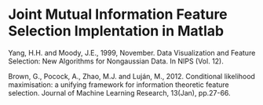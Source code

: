 # Joint Mutual Information Feature Selection Implentation in Matlab

Yang, H.H. and Moody, J.E., 1999, November. Data Visualization and Feature Selection: New Algorithms for Nongaussian Data. In NIPS (Vol. 12).

Brown, G., Pocock, A., Zhao, M.J. and Luján, M., 2012. Conditional likelihood maximisation: a unifying framework for information theoretic feature selection. Journal of Machine Learning Research, 13(Jan), pp.27-66.
